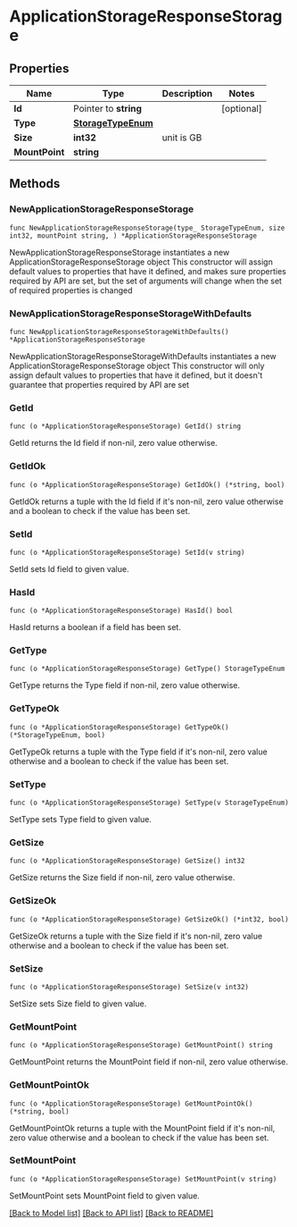# ApplicationStorageResponseStorage

## Properties

Name | Type | Description | Notes
------------ | ------------- | ------------- | -------------
**Id** | Pointer to **string** |  | [optional] 
**Type** | [**StorageTypeEnum**](StorageTypeEnum.md) |  | 
**Size** | **int32** | unit is GB | 
**MountPoint** | **string** |  | 

## Methods

### NewApplicationStorageResponseStorage

`func NewApplicationStorageResponseStorage(type_ StorageTypeEnum, size int32, mountPoint string, ) *ApplicationStorageResponseStorage`

NewApplicationStorageResponseStorage instantiates a new ApplicationStorageResponseStorage object
This constructor will assign default values to properties that have it defined,
and makes sure properties required by API are set, but the set of arguments
will change when the set of required properties is changed

### NewApplicationStorageResponseStorageWithDefaults

`func NewApplicationStorageResponseStorageWithDefaults() *ApplicationStorageResponseStorage`

NewApplicationStorageResponseStorageWithDefaults instantiates a new ApplicationStorageResponseStorage object
This constructor will only assign default values to properties that have it defined,
but it doesn't guarantee that properties required by API are set

### GetId

`func (o *ApplicationStorageResponseStorage) GetId() string`

GetId returns the Id field if non-nil, zero value otherwise.

### GetIdOk

`func (o *ApplicationStorageResponseStorage) GetIdOk() (*string, bool)`

GetIdOk returns a tuple with the Id field if it's non-nil, zero value otherwise
and a boolean to check if the value has been set.

### SetId

`func (o *ApplicationStorageResponseStorage) SetId(v string)`

SetId sets Id field to given value.

### HasId

`func (o *ApplicationStorageResponseStorage) HasId() bool`

HasId returns a boolean if a field has been set.

### GetType

`func (o *ApplicationStorageResponseStorage) GetType() StorageTypeEnum`

GetType returns the Type field if non-nil, zero value otherwise.

### GetTypeOk

`func (o *ApplicationStorageResponseStorage) GetTypeOk() (*StorageTypeEnum, bool)`

GetTypeOk returns a tuple with the Type field if it's non-nil, zero value otherwise
and a boolean to check if the value has been set.

### SetType

`func (o *ApplicationStorageResponseStorage) SetType(v StorageTypeEnum)`

SetType sets Type field to given value.


### GetSize

`func (o *ApplicationStorageResponseStorage) GetSize() int32`

GetSize returns the Size field if non-nil, zero value otherwise.

### GetSizeOk

`func (o *ApplicationStorageResponseStorage) GetSizeOk() (*int32, bool)`

GetSizeOk returns a tuple with the Size field if it's non-nil, zero value otherwise
and a boolean to check if the value has been set.

### SetSize

`func (o *ApplicationStorageResponseStorage) SetSize(v int32)`

SetSize sets Size field to given value.


### GetMountPoint

`func (o *ApplicationStorageResponseStorage) GetMountPoint() string`

GetMountPoint returns the MountPoint field if non-nil, zero value otherwise.

### GetMountPointOk

`func (o *ApplicationStorageResponseStorage) GetMountPointOk() (*string, bool)`

GetMountPointOk returns a tuple with the MountPoint field if it's non-nil, zero value otherwise
and a boolean to check if the value has been set.

### SetMountPoint

`func (o *ApplicationStorageResponseStorage) SetMountPoint(v string)`

SetMountPoint sets MountPoint field to given value.



[[Back to Model list]](../README.md#documentation-for-models) [[Back to API list]](../README.md#documentation-for-api-endpoints) [[Back to README]](../README.md)



